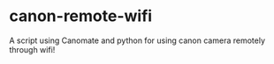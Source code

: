 # canon-remote-wifi
A script using Canomate and python for using canon camera remotely through wifi!
